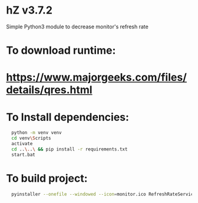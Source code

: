 # hZ v3.7.2
Simple Python3 module to decrease monitor's refresh rate
# To download runtime: 
# https://www.majorgeeks.com/files/details/qres.html
# To Install dependencies: 
```bash
  python -m venv venv 
  cd venv\Scripts 
  activate 
  cd ..\..\ && pip install -r requirements.txt
  start.bat
```
# To build project: 
```bash
  pyinstaller --onefile --windowed --icon=monitor.ico RefreshRateService.py
```
